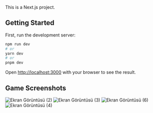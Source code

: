 This is a Next.js project.

## Getting Started
First, run the development server:
```bash
npm run dev
# or
yarn dev
# or
pnpm dev
```

Open [http://localhost:3000](http://localhost:3000) with your browser to see the result.

## Game Screenshots

![Ekran Görüntüsü (2)](https://github.com/dogukanhcylmz/farming-game/assets/86777062/c258213a-f83a-4c1d-a092-d8ac1a93bf26)
![Ekran Görüntüsü (3)](https://github.com/dogukanhcylmz/farming-game/assets/86777062/36a62afa-4690-4413-a7c2-4acab408cc9b)
![Ekran Görüntüsü (6)](https://github.com/dogukanhcylmz/farming-game/assets/86777062/a00ad3c8-deb0-49f9-a291-534bd77cd32b)
![Ekran Görüntüsü (4)](https://github.com/dogukanhcylmz/farming-game/assets/86777062/d9b476d5-d390-48ad-82c0-a1ba85c123e2)
